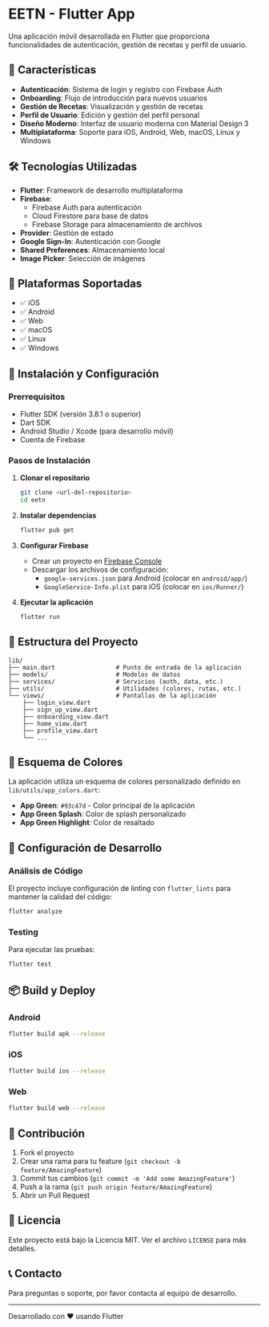 # EETN - Flutter App

Una aplicación móvil desarrollada en Flutter que proporciona funcionalidades de autenticación, gestión de recetas y perfil de usuario.

## 🚀 Características

- **Autenticación**: Sistema de login y registro con Firebase Auth
- **Onboarding**: Flujo de introducción para nuevos usuarios
- **Gestión de Recetas**: Visualización y gestión de recetas
- **Perfil de Usuario**: Edición y gestión del perfil personal
- **Diseño Moderno**: Interfaz de usuario moderna con Material Design 3
- **Multiplataforma**: Soporte para iOS, Android, Web, macOS, Linux y Windows

## 🛠️ Tecnologías Utilizadas

- **Flutter**: Framework de desarrollo multiplataforma
- **Firebase**: 
  - Firebase Auth para autenticación
  - Cloud Firestore para base de datos
  - Firebase Storage para almacenamiento de archivos
- **Provider**: Gestión de estado
- **Google Sign-In**: Autenticación con Google
- **Shared Preferences**: Almacenamiento local
- **Image Picker**: Selección de imágenes

## 📱 Plataformas Soportadas

- ✅ iOS
- ✅ Android
- ✅ Web
- ✅ macOS
- ✅ Linux
- ✅ Windows

## 🚀 Instalación y Configuración

### Prerrequisitos

- Flutter SDK (versión 3.8.1 o superior)
- Dart SDK
- Android Studio / Xcode (para desarrollo móvil)
- Cuenta de Firebase

### Pasos de Instalación

1. **Clonar el repositorio**
   ```bash
   git clone <url-del-repositorio>
   cd eetn
   ```

2. **Instalar dependencias**
   ```bash
   flutter pub get
   ```

3. **Configurar Firebase**
   - Crear un proyecto en [Firebase Console](https://console.firebase.google.com/)
   - Descargar los archivos de configuración:
     - `google-services.json` para Android (colocar en `android/app/`)
     - `GoogleService-Info.plist` para iOS (colocar en `ios/Runner/`)

4. **Ejecutar la aplicación**
   ```bash
   flutter run
   ```

## 📁 Estructura del Proyecto

```
lib/
├── main.dart                 # Punto de entrada de la aplicación
├── models/                   # Modelos de datos
├── services/                 # Servicios (auth, data, etc.)
├── utils/                    # Utilidades (colores, rutas, etc.)
└── views/                    # Pantallas de la aplicación
    ├── login_view.dart
    ├── sign_up_view.dart
    ├── onboarding_view.dart
    ├── home_view.dart
    ├── profile_view.dart
    └── ...
```

## 🎨 Esquema de Colores

La aplicación utiliza un esquema de colores personalizado definido en `lib/utils/app_colors.dart`:

- **App Green**: `#93c47d` - Color principal de la aplicación
- **App Green Splash**: Color de splash personalizado
- **App Green Highlight**: Color de resaltado

## 🔧 Configuración de Desarrollo

### Análisis de Código

El proyecto incluye configuración de linting con `flutter_lints` para mantener la calidad del código:

```bash
flutter analyze
```

### Testing

Para ejecutar las pruebas:

```bash
flutter test
```

## 📦 Build y Deploy

### Android

```bash
flutter build apk --release
```

### iOS

```bash
flutter build ios --release
```

### Web

```bash
flutter build web --release
```

## 🤝 Contribución

1. Fork el proyecto
2. Crear una rama para tu feature (`git checkout -b feature/AmazingFeature`)
3. Commit tus cambios (`git commit -m 'Add some AmazingFeature'`)
4. Push a la rama (`git push origin feature/AmazingFeature`)
5. Abrir un Pull Request

## 📄 Licencia

Este proyecto está bajo la Licencia MIT. Ver el archivo `LICENSE` para más detalles.

## 📞 Contacto

Para preguntas o soporte, por favor contacta al equipo de desarrollo.

---

Desarrollado con ❤️ usando Flutter 